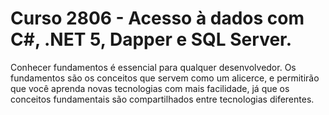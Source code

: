 # Curso **2806 - Acesso à dados com C#, .NET 5, Dapper e SQL Server**.

Conhecer fundamentos é essencial para qualquer desenvolvedor. Os fundamentos são os conceitos que servem como um alicerce, e permitirão que você aprenda novas tecnologias com mais facilidade, já que os conceitos fundamentais são compartilhados entre tecnologias diferentes.

